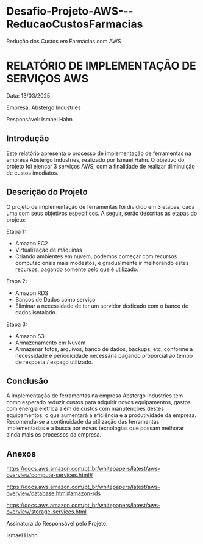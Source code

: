 # Desafio-Projeto-AWS---ReducaoCustosFarmacias
Redução dos Custos em Farmácias com AWS

# RELATÓRIO DE IMPLEMENTAÇÃO DE SERVIÇOS AWS

Data: 13/03/2025

Empresa: Abstergo Industries 

Responsável: Ismael Hahn

## Introdução
Este relatório apresenta o processo de implementação de ferramentas na empresa Abstergo Industries, realizado por Ismael Hahn. O objetivo do projeto foi elencar 3 serviços AWS, com a finalidade de realizar diminuição de custos imediatos.

## Descrição do Projeto
O projeto de implementação de ferramentas foi dividido em 3 etapas, cada uma com seus objetivos específicos. A seguir, serão descritas as etapas do projeto:

Etapa 1: 
- Amazon EC2
- Virtualização de máquinas
- Criando ambientes em nuvem, podemos começar com recursos computacionais mais modestos, e gradualmente ir melhorando estes recursos, pagando somente pelo que é utilizado.

Etapa 2: 
- Amazon RDS
- Bancos de Dados como serviço
- Eliminar a necessidade de ter um servidor dedicado com o banco de dados isntalado.

Etapa 3: 
- Amazon S3
- Armazenamento em Nuvem
- Armazenar fotos, arquivos, banco de dados, backups, etc, conforme a necessidade e periodicidade necessária pagando proporcial ao tempo de resposta / espaço utilizado.



## Conclusão
A implementação de ferramentas na empresa Abstergo Industries tem como esperado reduzir custos para adquirir novos equipamentos, gastos com energia eletrica além de custos com manutenções destes equipamentos, o que aumentará a eficiência e a produtividade da empresa. Recomenda-se a continuidade da utilização das ferramentas implementadas e a busca por novas tecnologias que possam melhorar ainda mais os processos da empresa.

## Anexos


https://docs.aws.amazon.com/pt_br/whitepapers/latest/aws-overview/compute-services.html#

https://docs.aws.amazon.com/pt_br/whitepapers/latest/aws-overview/database.html#amazon-rds

https://docs.aws.amazon.com/pt_br/whitepapers/latest/aws-overview/storage-services.html



Assinatura do Responsável pelo Projeto:

Ismael Hahn

